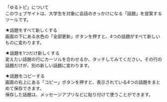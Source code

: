 「ゆるトピ」について  
このウェブサイトは、大学生を対象に会話のきっかけになる「話題」を提案するツールです。  

★話題をすべて新しくする  
画面の下にある水色の「全部更新」ボタンを押すと、4つの話題がすべて新しいものに変わります。  

★話題を1つだけ新しくする  
変えたい話題の行にカーソルを合わせるか、タッチしてみてください。その行の話題だけが、別の新しい話題に変わります。  

★話題をコピーする  
画面の右上にある「コピー」ボタンを押すと、表示されている4つの話題をまとめて保存できます。  
保存した話題は、メッセージアプリなどに貼り付けて使うことができます。
